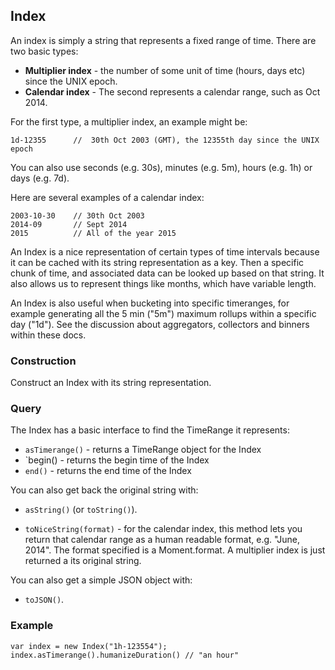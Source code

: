## Index

An index is simply a string that represents a fixed range of time. There are two basic types:
 * **Multiplier index** - the number of some unit of time (hours, days etc) since the UNIX epoch.
 * **Calendar index** - The second represents a calendar range, such as Oct 2014.

For the first type, a multiplier index, an example might be:

    1d-12355      //  30th Oct 2003 (GMT), the 12355th day since the UNIX epoch

You can also use seconds (e.g. 30s), minutes (e.g. 5m), hours (e.g. 1h) or days (e.g. 7d).

Here are several examples of a calendar index:

    2003-10-30    // 30th Oct 2003
    2014-09       // Sept 2014
    2015          // All of the year 2015

An Index is a nice representation of certain types of time intervals because it can be cached with its string representation as a key. Then a specific chunk of time, and associated data can be looked up based on that string. It also allows us to represent things like months, which have variable length.

An Index is also useful when bucketing into specific timeranges, for example generating all the 5 min ("5m") maximum rollups within a specific day ("1d"). See the discussion about aggregators, collectors and binners within these docs.

### Construction

Construct an Index with its string representation.

### Query

The Index has a basic interface to find the TimeRange it represents:

* `asTimerange()` - returns a TimeRange object for the Index
* `begin() - returns the begin time of the Index
* `end()` - returns the end time of the Index

You can also get back the original string with:
* `asString()` (or `toString()`).

* `toNiceString(format)` - for the calendar index, this method lets you return that calendar range as a human readable format, e.g. "June, 2014". The format specified is a Moment.format. A multiplier index is just returned a its original string.

You can also get a simple JSON object with:

* `toJSON()`.

### Example

    var index = new Index("1h-123554");
    index.asTimerange().humanizeDuration() // "an hour"

